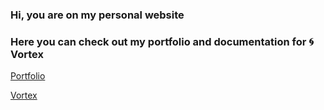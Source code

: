 ### Hi, you are on my personal website
### Here you can check out my portfolio and documentation for 🌀 Vortex

[Portfolio](https://legerakun.github.io/portfolio)

[Vortex](https://legerakun.github.io/vortex)
